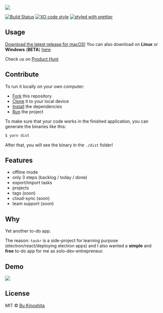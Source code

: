 ![](https://github.com/bukinoshita/taskr/blob/master/media/banner.png)

[![Build Status](https://travis-ci.org/bukinoshita/taskr.svg)](https://travis-ci.org/bukinoshita/taskr)
[![XO code style](https://img.shields.io/badge/code_style-XO-5ed9c7.svg)](https://github.com/sindresorhus/xo)
[![styled with prettier](https://img.shields.io/badge/styled_with-prettier-ff69b4.svg)](https://github.com/prettier/prettier)

## Usage

[Download the latest release for macOS!](https://taskr.now.sh/download) You can also download on **Linux** or **Windows** (**BETA**) [here](https://github.com/bukinoshita/taskr/releases/latest).

Check us on [Product Hunt](https://www.producthunt.com/posts/taskr)

## Contribute

To run it locally on your own computer:

* [Fork](https://help.github.com/articles/fork-a-repo/) this repository
* [Clone](https://help.github.com/articles/cloning-a-repository/) it to your
  local device
* [Install](https://yarnpkg.com/en/docs/cli/install) the dependencies
* [Run](https://github.com/bukinoshita/taskr/blob/master/package.json#L10) the
  project

To make sure that your code works in the finished application, you can generate
the binaries like this:

```bash
$ yarn dist
```

After that, you will see the binary in the `./dist` folder!

## Features

* offline mode
* only 3 steps (backlog / today / done)
* export/import tasks
* projects
* tags (soon)
* cloud-sync (soon)
* team support (soon)

## Why

Yet another to-do app.

The reason: `taskr` is a side-project for learning purpose
(electron/react/deploying electron apps) and I also wanted a **simple** and
**free** to-do app for me as solo-dev-entrepreneur.

## Demo

![](https://github.com/bukinoshita/taskr/blob/master/media/taskr.png)

## License

MIT © [Bu Kinoshita](https://bukinoshita.io)
